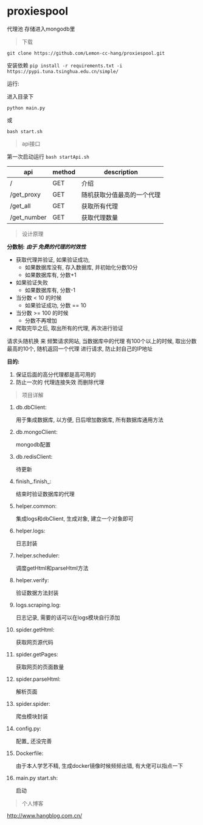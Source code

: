 # proxiespool
代理池 存储进入mongodb里

> 下载
```shell
git clone https://github.com/Lemon-cc-hang/proxiespool.git
```


安装依赖 `pip install -r requirements.txt -i https://pypi.tuna.tsinghua.edu.cn/simple/`



运行:

进入目录下

```shell
python main.py
```

或

```shell
bash start.sh
```

> api接口

第一次启动运行 `bash startApi.sh`

| api         | method | description                |
| ----------- | ------ | -------------------------- |
| /           | GET    | 介绍                       |
| /get_proxy  | GET    | 随机获取分值最高的一个代理 |
| /get_all    | GET    | 获取所有代理               |
| /get_number | GET    | 获取代理数量               |



>  设计原理

**分数制:**  ***由于 免费的代理的时效性***

- 获取代理并验证, 如果验证成功, 
    - 如果数据库没有, 存入数据库, 并初始化分数10分
    - 如果数据库有, 分数+1
- 如果验证失败
    - 如果数据库有, 分数-1
- 当分数 < 10 的时候
    - 如果验证成功, 分数 == 10
- 当分数 >= 100 的时候
    - 分数不再增加
- 爬取完毕之后, 取出所有的代理, 再次进行验证



请求头随机换 来 频繁请求网站, 当数据库中的代理 有100个以上的时候, 取出分数最高的10个, 随机返回一个代理 进行请求, 防止封自己的IP地址



**目的:**

1. 保证后面的高分代理都是高可用的
2. 防止一次的 代理连接失效 而删除代理



> 项目详解

1. db.dbClient:

    用于集成数据库, 以方便, 日后增加数据库, 所有数据库通用方法

2. db.mongoClient:

    mongodb配置

3. db.redisClient:

    待更新

4. finish\_.finish\_:

    结束时验证数据库的代理

5. helper.common:

    集成logs和dbClient, 生成对象, 建立一个对象即可

6. helper.logs:

    日志封装

7. helper.scheduler:

    调度getHtml和parseHtml方法

8. helper.verify:

    验证数据方法封装

9. logs.scraping.log:

    日志记录,  需要的话可以在logs模块自行添加

10. spider.getHtml:

    获取网页源代码

11. spider.getPages:

    获取网页的页面数量

12. spider.parseHtml:

    解析页面

13. spider.spider:

    爬虫模块封装

14. config.py:

    配置_ 还没完善

15. Dockerfile:

    由于本人学艺不精, 生成docker镜像时候频频出错, 有大佬可以指点一下

16. main.py  start.sh:

    启动



> 个人博客

http://www.hangblog.com.cn/